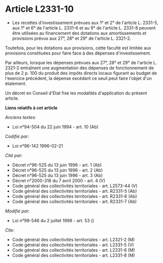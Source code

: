 # Article L2331-10

- Les recettes d'investissement prévues aux 1° et 2° de l'article L. 2331-5, aux 1° et 6° de l'article L. 2331-6 et au 9° de
l'article L. 2331-8 peuvent être utilisées au financement des dotations aux amortissements et provisions prévus aux 27°, 28°
et 29° de l'article L. 2321-2.

Toutefois, pour les dotations aux provisions, cette faculté est limitée aux provisions constituées pour faire face à des
dépenses d'investissement.

Par ailleurs, lorsque les dépenses prévues aux 27°, 28° et 29° de l'article L. 2321-2 entraînent une augmentation des
dépenses de fonctionnement de plus de 2 p. 100 du produit des impôts directs locaux figurant au budget de l'exercice
précédent, la dépense excédant ce seuil peut faire l'objet d'un étalement.

Un décret en Conseil d'Etat fixe les modalités d'application du présent article.

**Liens relatifs à cet article**

_Anciens textes_:

  - Loi n°94-504 du 22 juin 1994 - art. 10 (Ab)

_Codifié par_:

  - Loi n°96-142 1996-02-21

_Cité par_:

  - Décret n°96-525 du 13 juin 1996 - art. 1 (Ab)
  - Décret n°96-525 du 13 juin 1996 - art. 2 (Ab)
  - Décret n°96-525 du 13 juin 1996 - art. 3 (Ab)
  - Décret n°2000-318 du 7 avril 2000 - art. 4 (V)
  - Code général des collectivités territoriales - art. L2573-44 (V)
  - Code général des collectivités territoriales - art. R2331-5 (Ab)
  - Code général des collectivités territoriales - art. R2331-6 (Ab)
  - Code général des collectivités territoriales - art. R2331-7 (Ab)

_Modifié par_:

  - Loi n°98-546 du 2 juillet 1998 - art. 53 ()

_Cite_:

  - Code général des collectivités territoriales - art. L2321-2 (M)
  - Code général des collectivités territoriales - art. L2331-5 (V)
  - Code général des collectivités territoriales - art. L2331-6 (M)
  - Code général des collectivités territoriales - art. L2331-8 (M)
